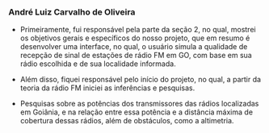 
### André Luiz Carvalho de Oliveira

- Primeiramente, fui responsável pela parte da seção 2, no qual, mostrei os objetivos gerais e específicos do nosso projeto, que em resumo é desenvolver uma interface, no qual, o usuário simula a qualidade de recepção de sinal de estações de rádio FM em GO, com base em sua rádio escolhida e de sua localidade informada.

- Além disso, fiquei responsável pelo início do projeto, no qual, a partir da teoria da rádio FM iniciei as inferências e pesquisas.

- Pesquisas sobre as potências dos transmissores das rádios localizadas em Goiânia, e na relação entre essa potência e a distância máxima de cobertura dessas rádios, além de obstáculos, como a altimetria.